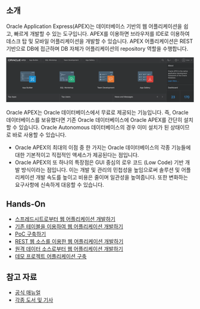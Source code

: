 ## 소개

Oracle Application Express(APEX)는 데이터베이스 기반의 웹 어플리케이션을 쉽고, 빠르게 개발할 수 있는 도구입니다. APEX를 이용하면 브라우저를 IDE로 이용하여 데스크 탑 및 모바일 어플리케이션을 개발할 수 있습니다. APEX 어플리케이션은 REST 기반으로 DB에 접근하며 DB 자체가 어플리케이션의 repository 역할을 수행합니다.

![](https://github.com/oracle19c-cookbook/Application-Development/blob/master/APEX/dark-hero-screenshot.png)

Oracle APEX는 Oracle 데이터베이스에서 무료로 제공되는 기능입니다. 즉, Oracle 데이터베이스를 보유했다면 기존 Oracle 데이터베이스에 Oracle APEX를 간단히 설치할 수 있습니다. Oracle Autonomous 데이터베이스의 경우 이미 설치가 된 상태이므로 바로 사용할 수 있습니다.  

- Oracle APEX의 최대의 이점 중 한 가지는 Oracle 데이터베이스의 각종 기능들에 대한 기본적이고 직접적인 액세스가 제공된다는 점입니다.
- Oracle APEX의 또 하나의 특장점은 GUI 중심의 로우 코드 (Low Code) 기반 개발 방식이라는 점입니다. 이는 개발 및 관리의 민첩성을 높임으로써 솔루션 및 어플리케이션 개발 속도를 높이고 비용은 줄이며 일관성을 높여줍니다. 또한 변화하는 요구사항에 신속하게 대응할 수 있습니다.


## Hands-On

- [스프레드시트로부터 웹 어플리케이션 개발하기](https://oracle.github.io/learning-library/developer-library/apex/spreadsheet/?page=README.md)
- [기존 테이블을 이용하여 웹 어플리케이션 개발하기](https://oracle.github.io/learning-library/developer-library/apex/existing-tables/?page=README.md)
- [PoC 구축하기](https://oracle.github.io/learning-library/developer-library/apex/proof-of-concept/?page=README.md)
- [REST 웹 소스를 이용한 웹 어플리케이션 개발하기](https://oracle.github.io/learning-library/developer-library/apex/rest-web-source/?page=README.md)
- [원격 데이터 소스로부터 웹 어플리케이션 개발하기](https://oracle.github.io/learning-library/developer-library/apex/remote-data-source/?page=README.md)
- [데모 프로젝트 어플리케이션 구축](https://docs.oracle.com/en/database/oracle/application-express/19.2/aetut/index.html)
 

## 참고 자료

- [공식 매뉴얼](https://apex.oracle.com/ko/learn/documentation/)
- [각종 도서 및 기사](https://apex.oracle.com/ko/learn/books/) 
